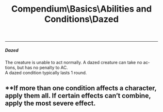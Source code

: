 ﻿---
lang: en
aliases: [Dazed]
title: Compendium\Basics\Abilities and Conditions\Dazed
tag: Abilities, Conditions
---

---
##### Dazed

The creature is unable to act normally. A dazed creature can take no actions, but has no penalty to AC.  
A dazed condition typically lasts 1 round.

**If more than one condition affects a character, apply them all. If certain effects can’t combine, apply the most severe effect.
<br><br>
---
